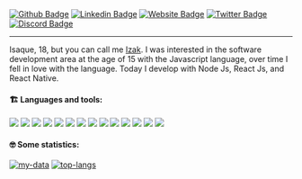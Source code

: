 <div>    
  <a href="https://izakdvlpr.ml"><img src="https://img.shields.io/badge/-WebSite-0080FF?style=flat-square&labelColor=0080FF&logo=google-chrome&logoColor=white&link=https://izakdvlpr.ml" alt="Github Badge" /></a>  
  <a href="https://www.linkedin.com/in/izakdvlpr/"><img src="https://img.shields.io/badge/-Linkedin-0080FF?style=flat-square&labelColor=0080FF&logo=linkedin&logoColor=white&link=https://www.linkedin.com/in/izakdvlpr/" alt="Linkedin Badge" /></a>  
  <a href="https://github.com/izakdvlpr"><img src="https://img.shields.io/badge/-Github-0080FF?style=flat-square&labelColor=0080FF&logo=Github&logoColor=white&link=https://github.com/izakdvlpr" alt="Website Badge"/></a>  
  <a href="https://twitter.com/izakdvlpr"><img src="https://img.shields.io/badge/-Twitter-0080FF?style=flat-square&labelColor=0080FF&logo=twitter&logoColor=white&link=https://twitter.com/izakdvlpr" alt="Twitter Badge"/></a>
  <a href="https://discord.com/users/461273822360895491"><img src="https://img.shields.io/badge/-Discord-0080FF?style=flat-square&labelColor=0080FF&logo=discord&logoColor=white&link=https://discord.com/users/461273822360895491" alt="Discord Badge"/></a>
</div>

---

Isaque, 18, but you can call me [Izak](https://github.com/izakdvlpr). I was interested in the software development area at the age of 15 with the Javascript language, over time I fell in love with the language. Today I develop with Node Js, React Js, and React Native.

#### :building_construction: Languages and tools:

<a href="https://typescriptlang.org/"><img src="https://img.icons8.com/color/30/000000/typescript.png"/></a>
<a href="https://javascript.com/"><img src="https://img.icons8.com/color/30/000000/javascript.png"/></a>
<a href="https://developer.mozilla.org/en-US/docs/Web/HTML"><img src="https://img.icons8.com/color/30/000000/html-5.png"/></a>
<a href="https://developer.mozilla.org/en-US/docs/web/CSS"><img src="https://img.icons8.com/color/30/0080FF/css3.png"/></a>
<a href="https://reactjs.org/"><img src="https://img.icons8.com/ios-filled/30/00d1f7/react-native.png"/></a>
<a href="https://redux.js.org/"><img src="https://img.icons8.com/color/30/000000/redux.png"/></a>
<a href="https://graphql.org/"><img src="https://img.icons8.com/color/30/000000/graphql.png"/></a>
<a href="https://apollographql.com/"><img src="https://img.icons8.com/color/30/000000/apollo.png"/></a>
<a href="https://nodejs.org/en/"><img src="https://img.icons8.com/windows/30/4caf50/node-js.png"/></a>
<a href="https://elixir-lang.org/"><img src="https://icon-icons.com/icons2/2699/PNG/32/elixir_lang_logo_icon_169207.png" /></a>
<a href="https://python.org/"><img src="https://img.icons8.com/color/30/000000/python.png"/></a>
<a href="https://code.visualstudio.com/"><img src="https://img.icons8.com/ios-filled/30/0175c5/visual-studio-logo.png"/></a>
<a href="https://git-scm.com/"><img src="https://img.icons8.com/ios-filled/30/f4511e/git.png"/></a>
<a href="https://ubuntu.com/"><img src="https://img.icons8.com/color/30/000000/ubuntu.png"/></a>

#### :nerd_face: Some statistics:

[![my-data](https://github-readme-stats.vercel.app/api?username=izakdvlpr&show_icons=true&title_color=0080ff&icon_color=0080ff&text_color=4F5159&bg_color=F3F3F3)](https://github.com/izakdvlpr)
[![top-langs](https://github-readme-stats.vercel.app/api/top-langs/?username=izakdvlpr&layout=compact&title_color=0080ff)](https://github.com/izakdvlpr)
